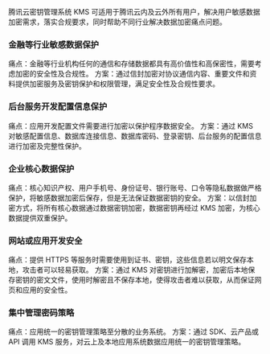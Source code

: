 腾讯云密钥管理系统 KMS 可适用于腾讯云内及云外所有用户，解决用户敏感数据加密需求，落实合规要求，同时帮助不同行业解决数据加密痛点问题。

### 金融等行业敏感数据保护
痛点：金融等行业机构任何的通信和存储数据都具有高价值性和高保密性，需要考虑加密的安全性及合规性。
方案：通过信封加密对协议通信内容、重要文件和资料提供加密服务及密钥保护和权限管理，满足安全性及合规性要求。

### 后台服务开发配置信息保护
痛点：应用开发配置文件需要进行加密以保护程序数据安全。
方案：通过 KMS 对敏感配置信息、数据库连接信息、数据库密码、登录密钥、后台服务的配置信息进行加密及完整性保护。

### 企业核心数据保护
痛点：核心知识产权、用户手机号、身份证号、银行账号、口令等隐私数据做严格保护，将敏感数据加密后保存，但是无法保证数据密钥的安全。
方案：以信封加密方式，将所有核心数据通过数据密钥加密，数据密钥再经过 KMS 加密，为核心数据提供双重保护。

### 网站或应用开发安全
痛点：提供 HTTPS 等服务时需要使用到证书、密钥，这些信息若以明文保存本地，攻击者可以轻易获取。
方案：通过 KMS 对密钥进行加解密，加密后本地保存密钥的密文文件，使用时解密且不保存本地，使得攻击者难以获取，从而保证网页和应用的安全性。

### 集中管理密码策略
痛点：应用统一的密钥管理策略至分散的业务系统。
方案：通过 SDK、云产品或 API 调用 KMS 服务，对云上及本地应用系统数据应用统一的密钥管理策略。




